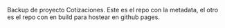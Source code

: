 Backup de proyecto Cotizaciones. Este es el repo con la metadata, el otro es el repo con en build para hostear en github pages.
